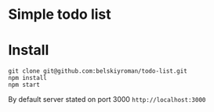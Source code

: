 # Simple todo list

# Install
```
git clone git@github.com:belskiyroman/todo-list.git
npm install
npm start
```

By default server stated on port 3000 
```http://localhost:3000```
